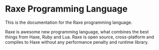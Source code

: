 # Raxe Programming Language

This is the documentation for the Raxe programming language.

Raxe is awesome new programming language, what combines the best things from Haxe, Ruby and Lua. Raxe is open source, cross-platform and compiles to Haxe without any performance penalty and runtime library. 